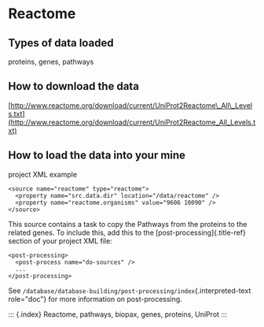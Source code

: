 # Reactome

## Types of data loaded

proteins, genes, pathways

## How to download the data

[http://www.reactome.org/download/current/UniProt2Reactome\_All\_Levels.txt](http://www.reactome.org/download/current/UniProt2Reactome_All_Levels.txt)

## How to load the data into your mine

project XML example

```text
<source name="reactome" type="reactome">
  <property name="src.data.dir" location="/data/reactome" />
  <property name="reactome.organisms" value="9606 10090" />
</source>
```

This source contains a task to copy the Pathways from the proteins to the related genes. To include this, add this to the \[post-processing\]{.title-ref} section of your project XML file:

```text
<post-processing>
  <post-process name="do-sources" />
  ...
</post-processing>
```

See `/database/database-building/post-processing/index`{.interpreted-text role="doc"} for more information on post-processing.

::: {.index} Reactome, pathways, biopax, genes, proteins, UniProt :::

